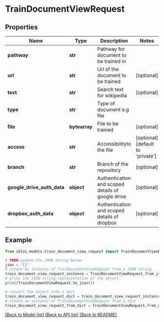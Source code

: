 # TrainDocumentViewRequest


## Properties

Name | Type | Description | Notes
------------ | ------------- | ------------- | -------------
**pathway** | **str** | Pathway for document to be trained in | 
**url** | **str** | Url of the document to be trained | [optional] 
**text** | **str** | Search text for wikipedia | [optional] 
**type** | **str** | Type of document e.g file | 
**file** | **bytearray** | File to be trained | [optional] 
**access** | **str** | Accessibilityto the file | [optional] [default to 'private']
**branch** | **str** | Branch of the repository | [optional] 
**google_drive_auth_data** | **object** | Authentication and scoped details of google drive | [optional] 
**dropbox_auth_data** | **object** | Authentication and scoped details of dropbox | [optional] 

## Example

```python
from iblai.models.train_document_view_request import TrainDocumentViewRequest

# TODO update the JSON string below
json = "{}"
# create an instance of TrainDocumentViewRequest from a JSON string
train_document_view_request_instance = TrainDocumentViewRequest.from_json(json)
# print the JSON string representation of the object
print(TrainDocumentViewRequest.to_json())

# convert the object into a dict
train_document_view_request_dict = train_document_view_request_instance.to_dict()
# create an instance of TrainDocumentViewRequest from a dict
train_document_view_request_from_dict = TrainDocumentViewRequest.from_dict(train_document_view_request_dict)
```
[[Back to Model list]](../README.md#documentation-for-models) [[Back to API list]](../README.md#documentation-for-api-endpoints) [[Back to README]](../README.md)


